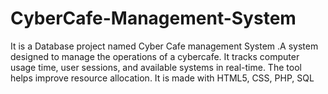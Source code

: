 # CyberCafe-Management-System
It is a Database project named Cyber Cafe management System .A system designed to manage the operations of a cybercafe. It tracks computer usage time, user sessions, and available systems in real-time. The tool helps improve resource allocation. It is made with HTML5, CSS, PHP, SQL
